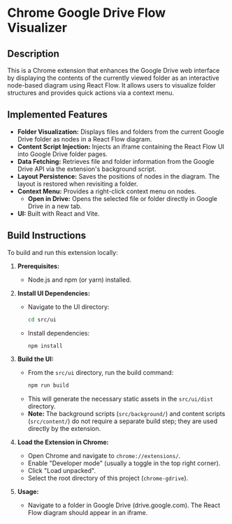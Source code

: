 # Chrome Google Drive Flow Visualizer

## Description

This is a Chrome extension that enhances the Google Drive web interface by displaying the contents of the currently viewed folder as an interactive node-based diagram using React Flow. It allows users to visualize folder structures and provides quick actions via a context menu.

## Implemented Features

*   **Folder Visualization:** Displays files and folders from the current Google Drive folder as nodes in a React Flow diagram.
*   **Content Script Injection:** Injects an iframe containing the React Flow UI into Google Drive folder pages.
*   **Data Fetching:** Retrieves file and folder information from the Google Drive API via the extension's background script.
*   **Layout Persistence:** Saves the positions of nodes in the diagram. The layout is restored when revisiting a folder.
*   **Context Menu:** Provides a right-click context menu on nodes.
    *   **Open in Drive:** Opens the selected file or folder directly in Google Drive in a new tab.
*   **UI:** Built with React and Vite.

## Build Instructions

To build and run this extension locally:

1.  **Prerequisites:**
    *   Node.js and npm (or yarn) installed.

2.  **Install UI Dependencies:**
    *   Navigate to the UI directory:
        ```bash
        cd src/ui
        ```
    *   Install dependencies:
        ```bash
        npm install
        ```

3.  **Build the UI:**
    *   From the `src/ui` directory, run the build command:
        ```bash
        npm run build
        ```
    *   This will generate the necessary static assets in the `src/ui/dist` directory.
    *   **Note:** The background scripts (`src/background/`) and content scripts (`src/content/`) do not require a separate build step; they are used directly by the extension.

4.  **Load the Extension in Chrome:**
    *   Open Chrome and navigate to `chrome://extensions/`.
    *   Enable "Developer mode" (usually a toggle in the top right corner).
    *   Click "Load unpacked".
    *   Select the root directory of this project (`chrome-gdrive`).

5.  **Usage:**
    *   Navigate to a folder in Google Drive (drive.google.com). The React Flow diagram should appear in an iframe.
